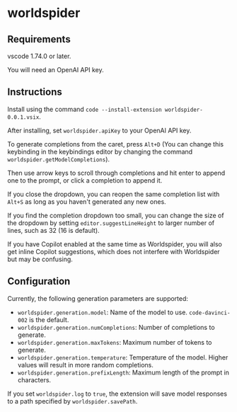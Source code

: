 # worldspider

## Requirements

vscode 1.74.0 or later.

You will need an OpenAI API key.

## Instructions

Install using the command `code --install-extension worldspider-0.0.1.vsix`.

After installing, set `worldspider.apiKey` to your OpenAI API key.

To generate completions from the caret, press `Alt+D` (You can change this keybinding in the keybindings editor by changing the command `worldspider.getModelCompletions`).

Then use arrow keys to scroll through completions and hit enter to append one to the prompt, or click a completion to append it. 

If you close the dropdown, you can reopen the same completion list with `Alt+S` as long as you haven't generated any new ones.

If you find the completion dropdown too small, you can change the size of the dropdown by setting `editor.suggestLineHeight` to larger number of lines, such as 32 (16 is default).

If you have Copilot enabled at the same time as Worldspider, you will also get inline Copilot suggestions, which does not interfere with Worldspider but may be confusing.

## Configuration

Currently, the following generation parameters are supported:
- `worldspider.generation.model`: Name of the model to use. `code-davinci-002` is the default.
- `worldspider.generation.numCompletions`: Number of completions to generate.
- `worldspider.generation.maxTokens`: Maximum number of tokens to generate.
- `worldspider.generation.temperature`: Temperature of the model. Higher values will result in more random completions.
- `worldspider.generation.prefixLength`: Maximum length of the prompt in characters.

If you set `worldspider.log` to `true`, the extension will save model responses to a path specified by `worldspider.savePath`.